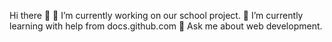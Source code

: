 Hi there 👋
🔭 I’m currently working on our school project.
🌱 I’m currently learning with help from docs.github.com
💬 Ask me about web development.
